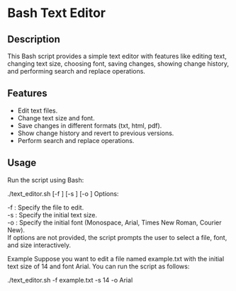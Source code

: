 # Bash Text Editor

## Description

This Bash script provides a simple text editor with features like editing text, changing text size, choosing font, saving changes, showing change history, and performing search and replace operations.

## Features

- Edit text files.
- Change text size and font.
- Save changes in different formats (txt, html, pdf).
- Show change history and revert to previous versions.
- Perform search and replace operations.

## Usage

Run the script using Bash:

./text_editor.sh [-f <file>] [-s <size>] [-o <font>]
Options:

-f <file>: Specify the file to edit. <br>
-s <size>: Specify the initial text size. <br>
-o <font>: Specify the initial font (Monospace, Arial, Times New Roman, Courier New). <br>
If options are not provided, the script prompts the user to select a file, font, and size interactively. <br>

Example
Suppose you want to edit a file named example.txt with the initial text size of 14 and font Arial. You can run the script as follows:

./text_editor.sh -f example.txt -s 14 -o Arial
